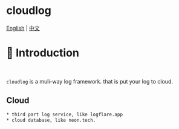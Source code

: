 # cloudlog
[English](READMEmd) | [中文](README_ZH.md)
# 📖 Introduction
<br />

`cloudlog` is a muli-way log framework. that is put your log to cloud.

## Cloud
```bash
* third part log service, like logflare.app
* cloud database, like neon.tech.
```
